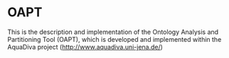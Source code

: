 # OAPT
This is the description and implementation of the Ontology Analysis and Partitioning Tool (OAPT), which is developed and implemented within the AquaDiva project (http://www.aquadiva.uni-jena.de/)
